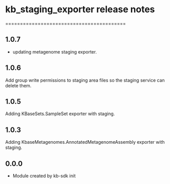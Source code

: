 # kb_staging_exporter release notes
=========================================

1.0.7
-----
* updating metagenome staging exporter.

1.0.6
-----
Add group write permissions to staging area files so the staging service can delete them.

1.0.5
-----
Adding KBaseSets.SampleSet exporter with staging.

1.0.3
-----
Adding KbaseMetagenomes.AnnotatedMetagenomeAssembly exporter with staging.

0.0.0
-----
* Module created by kb-sdk init
